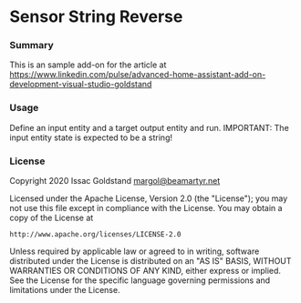 # Sensor String Reverse

### Summary

This is an sample add-on for the article at https://www.linkedin.com/pulse/advanced-home-assistant-add-on-development-visual-studio-goldstand

### Usage 

Define an input entity and a target output entity and run.  IMPORTANT: The input entity state is expected to be a string!

### License

Copyright 2020 Issac Goldstand <margol@beamartyr.net>

Licensed under the Apache License, Version 2.0 (the "License");
you may not use this file except in compliance with the License.
You may obtain a copy of the License at

    http://www.apache.org/licenses/LICENSE-2.0

Unless required by applicable law or agreed to in writing, software
distributed under the License is distributed on an "AS IS" BASIS,
WITHOUT WARRANTIES OR CONDITIONS OF ANY KIND, either express or implied.
See the License for the specific language governing permissions and
limitations under the License.
